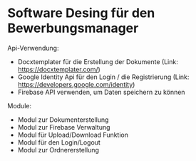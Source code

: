 # Software Desing für den Bewerbungsmanager

Api-Verwendung:
- Docxtemplater für die Erstellung der Dokumente (Link: https://docxtemplater.com/)
- Google Identity Api für den Login / die Registrierung (Link: https://developers.google.com/identity) 
- Firebase API verwenden, um Daten speichern zu können

Module:
- Modul zur Dokumenterstellung
- Modul zur Firebase Verwaltung
- Modul für Upload/Download Funktion
- Modul für den Login/Logout
- Modul zur Ordnererstellung
